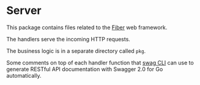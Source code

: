 # Server

This package contains files related to the [Fiber](https://gofiber.io/) web framework.

The handlers serve the incoming HTTP requests.

The business logic is in a separate directory called `pkg`.

Some comments on top of each handler function that [swag CLI](https://github.com/swaggo/swag) can use to generate RESTful API documentation with Swagger 2.0 for Go automatically.
